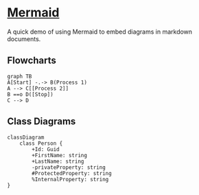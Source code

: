 # [Mermaid](https://mermaid.js.org/)

A quick demo of using Mermaid to embed diagrams in markdown documents.

## Flowcharts

```mermaid
graph TB
A[Start] -.-> B(Process 1)
A --> C[[Process 2]]
B ==o D([Stop])
C --> D
```

## Class Diagrams

```mermaid
classDiagram
	class Person {
		+Id: Guid
		+FirstName: string
		+LastName: string
		-privateProperty: string
		#ProtectedProperty: string
		%InternalProperty: string
}



```
